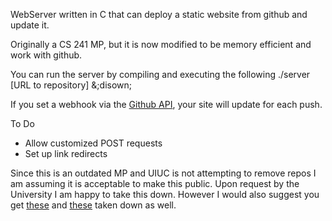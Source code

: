 WebServer written in C that can deploy a static website from github and update it.

Originally a CS 241 MP, but it is now modified to be memory efficient and work with github.

You can run the server by compiling and executing the following
    ./server [URL to repository] &;disown;

If you set a webhook via the [Github API](https://developer.github.com/webhooks/), your site will update for each push.

To Do
* Allow customized POST requests
* Set up link redirects

Since this is an outdated MP and UIUC is not attempting to remove repos I am assuming it is acceptable to make this public. Upon request by the University I am happy to take this down. However I would also suggest you get [these](https://www.google.com/?gws_rd=ssl#q=cs+225+github) and [these](https://www.google.com/?gws_rd=ssl#q=cs+241+github) taken down as well.
